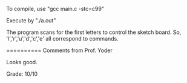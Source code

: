 To compile, use "gcc main.c -stc=c99"

Execute by "./a.out"

The program scans for the first letters to control the sketch board.
So, 'l','r','u','d','c','e' all correspond to commands.

==========
Comments from Prof. Yoder

Looks good.

Grade:  10/10
